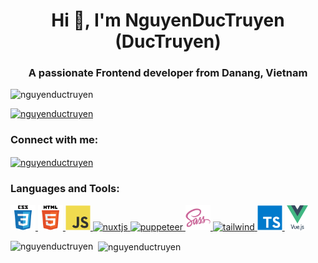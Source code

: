 <h1 align="center">Hi 👋, I'm NguyenDucTruyen (DucTruyen)</h1>
<h3 align="center">A passionate Frontend developer from Danang, Vietnam</h3>

<p align="left">
	<img
		src="https://komarev.com/ghpvc/?username=nguyenductruyen&label=Profile%20views&color=0e75b6&style=flat"
		alt="nguyenductruyen"
	/>
</p>

<p align="left">
	<a href="https://github.com/ryo-ma/github-profile-trophy">
		<img
			src="https://github-profile-trophy.vercel.app/?username=nguyenductruyen"
			alt="nguyenductruyen"
	/></a>
</p>

<h3 align="left">Connect with me:</h3>
<p align="left">
	<a href="https://linkedin.com/in/nguyenductruyen" target="blank">
		<img
			align="center"
			src="https://raw.githubusercontent.com/rahuldkjain/github-profile-readme-generator/master/src/images/icons/Social/linked-in-alt.svg"
			alt="nguyenductruyen"
			height="30"
			width="40"
	/></a>
</p>

<h3 align="left">Languages and Tools:</h3>
<p align="left">
	<a href="https://www.w3schools.com/css/" target="_blank" rel="noreferrer">
		<img
			src="https://raw.githubusercontent.com/devicons/devicon/master/icons/css3/css3-original-wordmark.svg"
			alt="css3"
			width="40"
			height="40"
		/>
	</a>
	<a href="https://www.w3.org/html/" target="_blank" rel="noreferrer">
		<img
			src="https://raw.githubusercontent.com/devicons/devicon/master/icons/html5/html5-original-wordmark.svg"
			alt="html5"
			width="40"
			height="40"
		/>
	</a>
	<a
		href="https://developer.mozilla.org/en-US/docs/Web/JavaScript"
		target="_blank"
		rel="noreferrer"
	>
		<img
			src="https://raw.githubusercontent.com/devicons/devicon/master/icons/javascript/javascript-original.svg"
			alt="javascript"
			width="40"
			height="40"
		/>
	</a>
	<a href="https://nuxtjs.org/" target="_blank" rel="noreferrer">
		<img
			src="https://www.vectorlogo.zone/logos/nuxtjs/nuxtjs-icon.svg"
			alt="nuxtjs"
			width="40"
			height="40"
		/>
	</a>
	<a href="https://github.com/puppeteer/puppeteer" target="_blank" rel="noreferrer">
		<img
			src="https://www.vectorlogo.zone/logos/pptrdev/pptrdev-official.svg"
			alt="puppeteer"
			width="40"
			height="40"
		/>
	</a>
	<a href="https://sass-lang.com" target="_blank" rel="noreferrer">
		<img
			src="https://raw.githubusercontent.com/devicons/devicon/master/icons/sass/sass-original.svg"
			alt="sass"
			width="40"
			height="40"
		/>
	</a>
	<a href="https://tailwindcss.com/" target="_blank" rel="noreferrer">
		<img
			src="https://www.vectorlogo.zone/logos/tailwindcss/tailwindcss-icon.svg"
			alt="tailwind"
			width="40"
			height="40"
		/>
	</a>
	<a href="https://www.typescriptlang.org/" target="_blank" rel="noreferrer">
		<img
			src="https://raw.githubusercontent.com/devicons/devicon/master/icons/typescript/typescript-original.svg"
			alt="typescript"
			width="40"
			height="40"
		/>
	</a>
	<a href="https://vuejs.org/" target="_blank" rel="noreferrer">
		<img
			src="https://raw.githubusercontent.com/devicons/devicon/master/icons/vuejs/vuejs-original-wordmark.svg"
			alt="vuejs"
			width="40"
			height="40"
		/>
	</a>
</p>

<p>
	<img
		align="left"
		src="https://github-readme-stats.vercel.app/api/top-langs?username=nguyenductruyen&show_icons=true&locale=en&layout=compact"
		alt="nguyenductruyen"
	/>
</p>
<p>
	&nbsp;
	<img
		align="center"
		src="https://github-readme-stats.vercel.app/api?username=nguyenductruyen&show_icons=true&locale=en"
		alt="nguyenductruyen"
	/>
</p>

